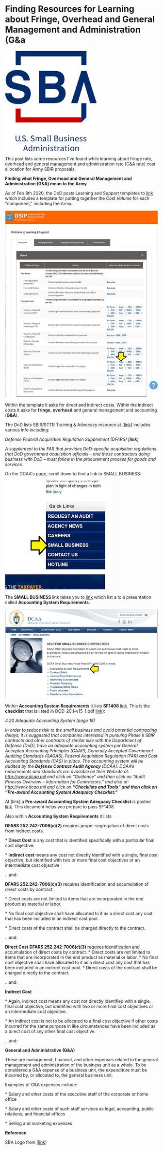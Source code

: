 # Finding Resources for Learning about Fringe, Overhead and General Management and Administration (G&a

![small_business_administration_1](small_business_administration_1.png)

This post lists some resources I've found while learning about fringe rate, overhead and general management and administration rate (G&A rate) cost allocation for Army SBIR proposals.

**Finding what Fringe, Overhead and General Management and Administration (G&A) mean to the Army**

As of Feb 8th 2020, the DoD posts Learning and Support templates to [link](sbir_p1_Army_cost_volume_template.pdf) which includes a template for putting together the _Cost Volume_ for each "component," including the Army.

![learning_and_support_page_2](learning_and_support_page_2.png)

Within the template it asks for direct and indirect costs. Within the indirect costs it asks for **fringe**, **overhead** and general management and accounting (**G&A**).

The DoD lists SBIR/STTR Training & Advocacy resource at [[link](http://training.defensebusiness.org/dod-resources)\] includes various info including:

_Defense Federal Acquisition Regulation Supplement (DFARS) [__link__\]_

_A supplement to the FAR that provides DoD-specific acquisition regulations that DoD government acquisition officials – and those contractors doing business with DoD – must follow in the procurement process for goods and services._

On the DCAA's page, scroll down to find a link to SMALL BUSINESS:

![small_business_link_3](small_business_link_3.png)

The **SMALL BUSINESS** link takes you to [link](accounting_System.pdf) which list a to a presentation called **Accounting System Requirements**.

![accounting_system_requierments_4](accounting_system_requierments_4.png)

Within **Accounting System Requirements** it lists **SF1408** [link](SF1408-14b.pdf). This is the **checklist** that is listed in DOD-20.1-v15-1.pdf [link](DOD-20.1-v15-1.pdf)): 

_4.20 Adequate Accounting System (page 18)_

_In order to reduce risk to the small business and avoid potential contracting delays, it is suggested that companies interested in pursuing Phase II SBIR contracts and other contracts of similar size with the Department of Defense (DoD), have an adequate accounting system per General Accepted Accounting Principles (GAAP), Generally Accepted Government Auditing Standards (GAGAS), Federal Acquisition Regulation (FAR) and Cost Accounting Standards (CAS) in place. The accounting system will be audited by the_ **_Defense Contract Audit Agency_** _(DCAA). DCAA’s requirements and standards are available on their Website at:_ _http://www.dcaa.mil_ _and click on “Guidance” and then click on “Audit Process Overview – Information for Contractors,” and also at: http://www.dcaa.mil and click on_ **_“Checklists and Tools” and then click on “Pre-award Accounting System Adequacy Checklist.”_**

At [link] a **Pre-award Accounting System Adequacy Checklist** is posted [link](DOD-20.1-v15-1.pdf). This document helps you prepare to pass SF1408.

Also within **Accounting System Requirements** it lists:

**DFARS 252.242-7006(c)(2)** requires proper segregation of direct costs from indirect costs.

\* **Direct Cost** is any cost that is identified specifically with a particular final cost objective.

\* **Indirect cost** means any cost not directly identified with a single, final cost objective, but identified with two or more final cost objectives or an intermediate cost objective

...and:

**DFARS 252.242-7006(c)(3)** requires identification and accumulation of direct costs by contract.

\* Direct costs are not limited to items that are incorporated in the end product as material or labor. 

\* No final cost objective shall have allocated to it as a direct cost any cost that has been included in an indirect cost pool. 

\* Direct costs of the contract shall be charged directly to the contract.

...and:

**Direct Cost** **DFARS 252.242-7006(c)(3)** requires identification and accumulation of direct costs by contract. \* Direct costs are not limited to items that are incorporated in the end product as material or labor. \* No final cost objective shall have allocated to it as a direct cost any cost that has been included in an indirect cost pool. \* Direct costs of the contract shall be charged directly to the contract.

...and:

**Indirect Cost**

\* Again, indirect cost means any cost not directly identified with a single, final cost objective, but identified with two or more final cost objectives or an intermediate cost objective.

\* An indirect cost is not to be allocated to a final cost objective if other costs incurred for the same purpose in like circumstances have been included as a direct cost of any other final cost objective.

...and:

**General and Administrative (G&A)**

These are management, financial, and other expenses related to the general management and administration of the business unit as a whole. To be considered a G&A expense of a business unit, the expenditure must be incurred by, or allocated to, the general business unit.

Examples of G&A expenses include: 

\* Salary and other costs of the executive staff of the corporate or home office 

\* Salary and other costs of such staff services as legal, accounting, public relations, and financial offices 

\* Selling and marketing expenses

**Reference**

SBA Logo from [[link](http://www.sba.gov/brand/visual-identity/logo/)\]
